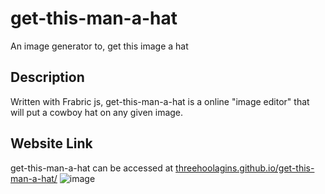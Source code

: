 # get-this-man-a-hat
An image generator to, get this image a hat

## Description
Written with Frabric js, get-this-man-a-hat is a online "image editor" that will put a cowboy hat on any given image.

## Website Link
get-this-man-a-hat can be accessed at [threehoolagins.github.io/get-this-man-a-hat/](https://threehoolagins.github.io/get-this-man-a-hat/)
![image](https://github.com/ThreeHoolagins/get-this-man-a-hat/assets/60825956/b836a919-42f3-4126-9105-7d27b53f9885)
